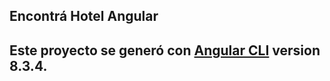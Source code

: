 ## Encontrá Hotel Angular 

## Este proyecto se generó con [Angular CLI](https://github.com/angular/angular-cli) version 8.3.4.